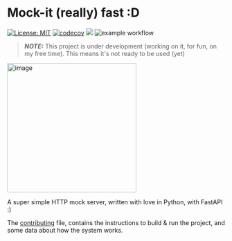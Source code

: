 # Mock-it (really) fast :D

[![License: MIT](https://img.shields.io/badge/License-MIT-yellow.svg)](https://opensource.org/licenses/MIT)
[![codecov](https://codecov.io/gh/avazquezcode/mockitfast/graph/badge.svg?token=PEY1SMQONJ)](https://codecov.io/gh/avazquezcode/mockitfast)
<img src="https://img.shields.io/badge/language-python-blue?style"/>
![example workflow](https://github.com/avazquezcode/mockitfast/actions/workflows/python-app.yml/badge.svg)

> **_NOTE:_**  This project is under development (working on it, for fun, on my free time). This means it's not ready to be used (yet)

<img width="298" alt="image" src="https://github.com/user-attachments/assets/559c3ef0-4201-4fb6-886d-a761c4edfb1d">

A super simple HTTP mock server, written with love in Python, with FastAPI :)

The [contributing](CONTRIBUTING.md) file, contains the instructions to build & run the project, and some data about how the system works.
